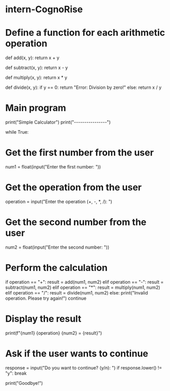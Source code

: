 # intern-CognoRise
# Define a function for each arithmetic operation
def add(x, y):
  return x + y

def subtract(x, y):
  return x - y

def multiply(x, y):
  return x * y

def divide(x, y):
  if y == 0:
    return "Error: Division by zero!"
  else:
    return x / y

# Main program
print("Simple Calculator")
print("----------------")

while True:
  # Get the first number from the user
  num1 = float(input("Enter the first number: "))

  # Get the operation from the user
  operation = input("Enter the operation (+, -, *, /): ")

  # Get the second number from the user
  num2 = float(input("Enter the second number: "))

  # Perform the calculation
  if operation == "+":
    result = add(num1, num2)
  elif operation == "-":
    result = subtract(num1, num2)
  elif operation == "*":
    result = multiply(num1, num2)
  elif operation == "/":
    result = divide(num1, num2)
  else:
    print("Invalid operation. Please try again!")
    continue

  # Display the result
  print(f"{num1} {operation} {num2} = {result}")

  # Ask if the user wants to continue
  response = input("Do you want to continue? (y/n): ")
  if response.lower() != "y":
    break

print("Goodbye!")
